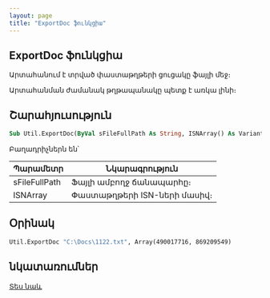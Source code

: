 ```yaml
---
layout: page
title: "ExportDoc ֆունկցիա"
---
```


## ExportDoc ֆունկցիա

Արտահանում է տրված փաստաթղթերի ցուցակը ֆայլի մեջ։

Արտահանման ժամանակ թղթապանակը պետք է առկա լինի։

## Շարահյուսություն

``` vb
Sub Util.ExportDoc(ByVal sFileFullPath As String, ISNArray() As Variant)
```

Բաղադրիչներն են՝

| Պարամետր | Նկարագրություն |
|--|--|
| sFileFullPath | Ֆայլի ամբողջ ճանապարհը։  |
| ISNArray | Փաստաթղթերի ISN-ների մասիվ։ |

## Օրինակ

``` vb
Util.ExportDoc "C:\Docs\1122.txt", Array(490017716, 869209549)
```

## նկատառումներ

[Տես նաև](../../../functions.html)
